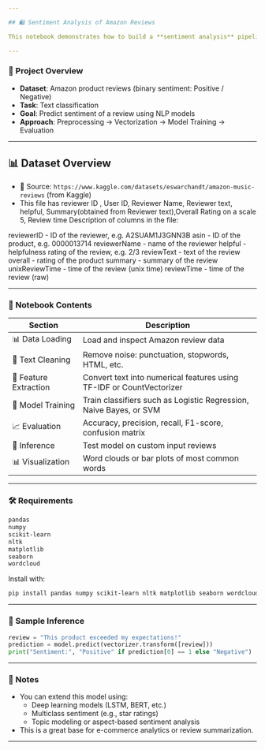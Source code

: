 ```yaml
---

## 🛍️ Sentiment Analysis of Amazon Reviews

This notebook demonstrates how to build a **sentiment analysis** pipeline to classify Amazon product reviews as **positive** or **negative**. It uses machine learning/NLP techniques to understand customer feedback and gauge overall satisfaction.

---
```


### 📌 Project Overview

- **Dataset**: Amazon product reviews (binary sentiment: Positive / Negative)
- **Task**: Text classification
- **Goal**: Predict sentiment of a review using NLP models
- **Approach**: Preprocessing → Vectorization → Model Training → Evaluation

---


## 📊 Dataset Overview

- 📁 Source: `https://www.kaggle.com/datasets/eswarchandt/amazon-music-reviews` (from Kaggle)
- This file has reviewer ID , User ID, Reviewer Name, Reviewer text, helpful, Summary(obtained from Reviewer text),Overall Rating on a scale 5, Review time
Description of columns in the file:

reviewerID - ID of the reviewer, e.g. A2SUAM1J3GNN3B
asin - ID of the product, e.g. 0000013714
reviewerName - name of the reviewer
helpful - helpfulness rating of the review, e.g. 2/3
reviewText - text of the review
overall - rating of the product
summary - summary of the review
unixReviewTime - time of the review (unix time)
reviewTime - time of the review (raw)

---


### 📂 Notebook Contents

| Section | Description |
|--------|-------------|
| 📊 Data Loading | Load and inspect Amazon review data |
| 🧼 Text Cleaning | Remove noise: punctuation, stopwords, HTML, etc. |
| 🔢 Feature Extraction | Convert text into numerical features using TF-IDF or CountVectorizer |
| 🤖 Model Training | Train classifiers such as Logistic Regression, Naive Bayes, or SVM |
| 📈 Evaluation | Accuracy, precision, recall, F1-score, confusion matrix |
| 🔮 Inference | Test model on custom input reviews |
| 📊 Visualization | Word clouds or bar plots of most common words |

---

### 🛠️ Requirements

```bash
pandas
numpy
scikit-learn
nltk
matplotlib
seaborn
wordcloud
```

Install with:

```bash
pip install pandas numpy scikit-learn nltk matplotlib seaborn wordcloud
```

---

### 🚀 Sample Inference

```python
review = "This product exceeded my expectations!"
prediction = model.predict(vectorizer.transform([review]))
print("Sentiment:", "Positive" if prediction[0] == 1 else "Negative")
```

---

### 📌 Notes

- You can extend this model using:
  - Deep learning models (LSTM, BERT, etc.)
  - Multiclass sentiment (e.g., star ratings)
  - Topic modeling or aspect-based sentiment analysis
- This is a great base for e-commerce analytics or review summarization.

---
